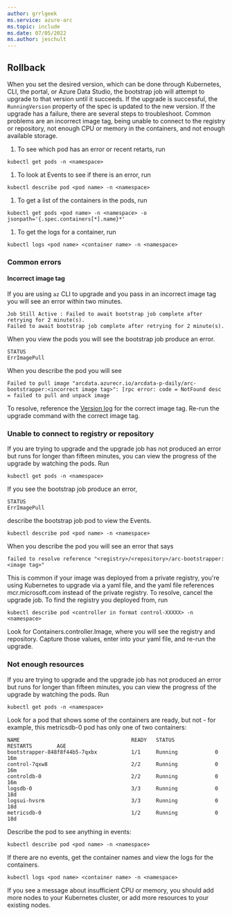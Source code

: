 ```yaml
---
author: grrlgeek
ms.service: azure-arc
ms.topic: include
ms.date: 07/05/2022
ms.author: jeschult
---
```


## Rollback

When you set the desired version, which can be done through Kubernetes, CLI, the portal, or Azure Data Studio, the bootstrap job will attempt to upgrade to that version until it succeeds. If the upgrade is successful, the `RunningVersion` property of the spec is updated to the new version. If the upgrade has a failure, there are several steps to troubleshoot. Common problems are an incorrect image tag, being unable to connect to the registry or repository, not enough CPU or memory in the containers, and not enough available storage.

1. To see which pod has an error or recent retarts, run 
```kubectl
kubectl get pods -n <namespace>
```
1. To look at Events to see if there is an error, run 
```kubectl
kubectl describe pod <pod name> -n <namespace>
```
1. To get a list of the containers in the pods, run 
```kubectl 
kubectl get pods <pod name> -n <namespace> -o jsonpath='{.spec.containers[*].name}*'
```
1. To get the logs for a container, run  
```kubectl
kubectl logs <pod name> <container name> -n <namespace>
```

### Common errors 

#### Incorrect image tag 

If you are using `az` CLI to upgrade and you pass in an incorrect image tag you will see an error within two minutes.

```output
Job Still Active : Failed to await bootstrap job complete after retrying for 2 minute(s).
Failed to await bootstrap job complete after retrying for 2 minute(s).
```

When you view the pods you will see the bootstrap job produce an error.

```output
STATUS
ErrImagePull
```

When you describe the pod you will see 

```output
Failed to pull image "arcdata.azurecr.io/arcdata-p-daily/arc-bootstrapper:<incorrect image tag>": [rpc error: code = NotFound desc = failed to pull and unpack image 
```

To resolve, reference the [Version log](data\version-log.md) for the correct image tag. Re-run the upgrade command with the correct image tag.

### Unable to connect to registry or repository 

If you are trying to upgrade and the upgrade job has not produced an error but runs for longer than fifteen minutes, you can view the progress of the upgrade by watching the pods. Run 

```kubectl
kubectl get pods -n <namespace>
```

If you see the bootstrap job produce an error, 

```output
STATUS
ErrImagePull
```

describe the bootstrap job pod to view the Events. 

```kubectl
kubectl describe pod <pod name> -n <namespace>
```

When you describe the pod you will see an error that says

```output
failed to resolve reference "<registry>/<repository>/arc-bootstrapper:<image tag>"
```

This is common if your image was deployed from a private registry, you're using Kubernetes to upgrade via a yaml file, and the yaml file references mcr.microsoft.com instead of the private registry. To resolve, cancel the upgrade job. To find the registry you deployed from, run 

```kubectl
kubectl describe pod <controller in format control-XXXXX> -n <namespace>
```

Look for Containers.controller.Image, where you will see the registry and repository. Capture those values, enter into your yaml file, and re-run the upgrade.

### Not enough resources

If you are trying to upgrade and the upgrade job has not produced an error but runs for longer than fifteen minutes, you can view the progress of the upgrade by watching the pods. Run 

```kubectl
kubectl get pods -n <namespace>
```

Look for a pod that shows some of the containers are ready, but not - for example, this metricsdb-0 pod has only one of two containers: 

```output
NAME                                    READY   STATUS             RESTARTS        AGE
bootstrapper-848f8f44b5-7qxbx           1/1     Running            0               16m
control-7qxw8                           2/2     Running            0               16m
controldb-0                             2/2     Running            0               16m
logsdb-0                                3/3     Running            0               18d
logsui-hvsrm                            3/3     Running            0               18d
metricsdb-0                             1/2     Running            0               18d
```

Describe the pod to see anything in events: 

```kubectl
kubectl describe pod <pod name> -n <namespace>
```

If there are no events, get the container names and view the logs for the containers. 

```kubectl
kubectl logs <pod name> <container name> -n <namespace>
```

If you see a message about insufficient CPU or memory, you should add more nodes to your Kubernetes cluster, or add more resources to your existing nodes.